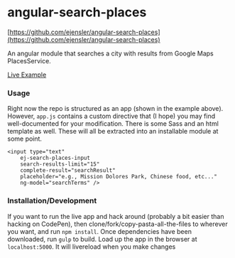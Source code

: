 # angular-search-places

[https://github.com/ejensler/angular-search-places](https://github.com/ejensler/angular-search-places)

An angular module that searches a city with results from Google Maps PlacesService.

[Live Example](http://codepen.io/ejensler/full/ZGegxj)

### Usage

Right now the repo is structured as an app (shown in the example above). However, `app.js` contains a custom directive that (I hope) you may find well-documented for your modification. There is some Sass and an html template as well. These will all be extracted into an installable module at some point.

```
<input type="text"
    ej-search-places-input
    search-results-limit="15"
    complete-result="searchResult"
    placeholder="e.g., Mission Dolores Park, Chinese food, etc..."
    ng-model="searchTerms" />
```

### Installation/Development

If you want to run the live app and hack around (probably a bit easier than hacking on CodePen), then clone/fork/copy-pasta-all-the-files to wherever you want, and run `npm install`. Once dependencies have been downloaded, run `gulp` to build. Load up the app in the browser at `localhost:5000`. It will livereload when you make changes